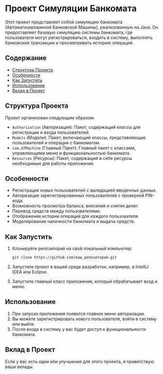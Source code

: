 # Проект Симуляции Банкомата

Этот проект представляет собой симуляцию банкомата (Автоматизированной Банковской Машины), реализованную на Java. Он предоставляет базовую симуляцию системы банкомата, где пользователи могут регистрироваться, входить в систему, выполнять банковские транзакции и просматривать историю операций.

## Содержание

- [Структура Проекта](#структура-проекта)
- [Особенности](#особенности)
- [Как Запустить](#как-запустить)
- [Использование](#использование)
- [Вклад в Проект](#вклад-в-проект)

## Структура Проекта

Проект организован следующим образом:

- `Authorization` (Авторизация): Пакет, содержащий классы для регистрации и входа пользователей.
- `Models` (Модели): Пакет, включающий классы, представляющие пользователей и операции с банкоматом.
- `com.ATMachine` (Главный Пакет): Главный пакет с классами, управляющими меню и функциональностью банкомата.
- `Resources` (Ресурсы): Пакет, содержащий в себе ресурсы необходимые для работы приложения.

## Особенности

- Регистрация новых пользователей с валидацией введенных данных.
- Авторизация зарегистрированных пользователей с проверкой PIN-кода.
- Возможность просмотра баланса, внесения и снятия денег.
- Перевод средств между пользователями.
- Отображение истории операций для каждого пользователя.
- Моделирование наличности банкомата и выдача средств.

## Как Запустить

1. Клонируйте репозиторий на свой локальный компьютер:

   ```bash
   git clone https://github.com/ваш_репозиторий.git
   ```

2. Запустите проект в вашей среде разработки, например, в IntelliJ IDEA или Eclipse.

3. Запустите главный класс приложения, который обрабатывает вход и меню.

## Использование

1. При запуске приложения появится главное меню авторизации.
2. Вы можете зарегистрировать нового пользователя, войти в систему или выйти.
3. После входа в систему у вас будет доступ к функциональности банкомата.

## Вклад в Проект

Если у вас есть идеи или улучшения для этого проекта, я приветствую ваши вклады.
